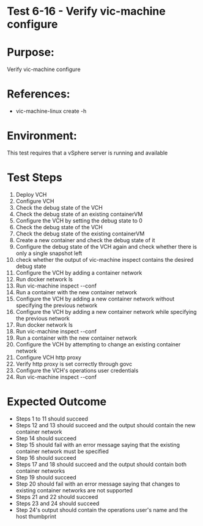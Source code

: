 Test 6-16 - Verify vic-machine configure
=======

# Purpose:
Verify vic-machine configure

# References:
* vic-machine-linux create -h

# Environment:
This test requires that a vSphere server is running and available

# Test Steps
1. Deploy VCH
2. Configure VCH
3. Check the debug state of the VCH
4. Check the debug state of an existing containerVM
5. Configure the VCH by setting the debug state to 0
6. Check the debug state of the VCH
7. Check the debug state of the existing containerVM
8. Create a new container and check the debug state of it
9. Configure the debug state of the VCH again and check whether there is only a single snapshot left
10. check whether the output of vic-machine inspect contains the desired debug state
11. Configure the VCH by adding a container network
12. Run docker network ls
13. Run vic-machine inspect --conf
14. Run a container with the new container network
15. Configure the VCH by adding a new container network without specifying the previous network
16. Configure the VCH by adding a new container network while specifying the previous network
17. Run docker network ls
18. Run vic-machine inspect --conf
19. Run a container with the new container network
20. Configure the VCH by attempting to change an existing container network
21. Configure VCH http proxy
22. Verify http proxy is set correctly through govc
23. Configure the VCH's operations user credentials
24. Run vic-machine inspect --conf

# Expected Outcome
* Steps 1 to 11 should succeed
* Steps 12 and 13 should succeed and the output should contain the new container network
* Step 14 should succeed
* Step 15 should fail with an error message saying that the existing container network must be specified
* Step 16 should succeed
* Steps 17 and 18 should succeed and the output should contain both container networks
* Step 19 should succeed
* Step 20 should fail with an error message saying that changes to existing container networks are not supported
* Steps 21 and 22 should succeed
* Steps 23 and 24 should succeed
* Step 24's output should contain the operations user's name and the host thumbprint
